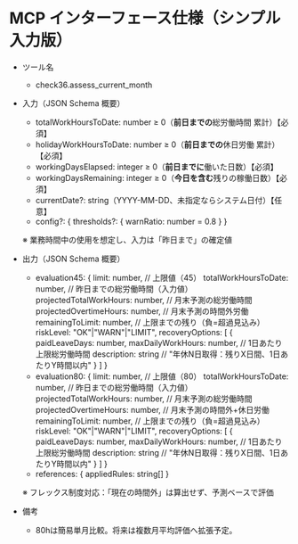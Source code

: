# MCP インターフェース仕様（シンプル入力版）

- ツール名
  - check36.assess_current_month

- 入力（JSON Schema 概要）
  - totalWorkHoursToDate: number ≥ 0（**前日までの**総労働時間 累計）【必須】
  - holidayWorkHoursToDate: number ≥ 0（**前日までの**休日労働 累計）【必須】
  - workingDaysElapsed: integer ≥ 0（**前日までに**働いた日数）【必須】
  - workingDaysRemaining: integer ≥ 0（**今日を含む**残りの稼働日数）【必須】
  - currentDate?: string（YYYY-MM-DD、未指定ならシステム日付）【任意】
  - config?: {
      thresholds?: { warnRatio: number = 0.8 }
    }
  
  ※ 業務時間中の使用を想定し、入力は「昨日まで」の確定値

- 出力（JSON Schema 概要）
  - evaluation45: {
      limit: number,                      // 上限値（45）
      totalWorkHoursToDate: number,       // 昨日までの総労働時間（入力値）
      projectedTotalWorkHours: number,    // 月末予測の総労働時間
      projectedOvertimeHours: number,     // 月末予測の時間外労働
      remainingToLimit: number,           // 上限までの残り（負=超過見込み）
      riskLevel: "OK"|"WARN"|"LIMIT",
      recoveryOptions: [
        {
          paidLeaveDays: number,
          maxDailyWorkHours: number,      // 1日あたり上限総労働時間
          description: string             // "年休N日取得：残りX日間、1日あたりY時間以内"
        }
      ]
    }
  - evaluation80: {
      limit: number,                      // 上限値（80）
      totalWorkHoursToDate: number,       // 昨日までの総労働時間（入力値）
      projectedTotalWorkHours: number,    // 月末予測の総労働時間
      projectedOvertimeHours: number,     // 月末予測の時間外+休日労働
      remainingToLimit: number,           // 上限までの残り（負=超過見込み）
      riskLevel: "OK"|"WARN"|"LIMIT",
      recoveryOptions: [
        {
          paidLeaveDays: number,
          maxDailyWorkHours: number,      // 1日あたり上限総労働時間
          description: string             // "年休N日取得：残りX日間、1日あたりY時間以内"
        }
      ]
    }
  - references: { appliedRules: string[] }
  
  ※ フレックス制度対応：「現在の時間外」は算出せず、予測ベースで評価

- 備考
  - 80hは簡易単月比較。将来は複数月平均評価へ拡張予定。
